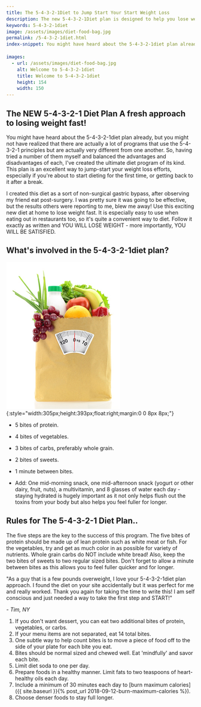 ```yaml
---
title: The 5-4-3-2-1Diet to Jump Start Your Start Weight Loss
description: The new 5-4-3-2-1Diet plan is designed to help you lose weight fast and allows you to choose the foods you want to eat. What could be easier? Find out how to get started today.
keywords: 5-4-3-2-1diet
image: /assets/images/diet-food-bag.jpg
permalink: /5-4-3-2-1diet.html
index-snippet: You might have heard about the 5-4-3-2-1diet plan already, but you might not have realized that there are actually a lot of programs that use the 5-4-3-2-1 principles but are actually very different from one another. So, having tried a number of them myself and balanced the advantages and disadvantages of each, I've created the ultimate diet program of its kind. 

images:
  - url: /assets/images/diet-food-bag.jpg
    alt: Welcome to 5-4-3-2-1diet
    title: Welcome to 5-4-3-2-1diet
    height: 154
    width: 150
---
```


## The NEW 5-4-3-2-1 Diet Plan A fresh approach to losing weight fast!
You might have heard about the 5-4-3-2-1diet plan already, but you might not have realized that there are actually a lot of programs that use the 5-4-3-2-1 principles but are actually very different from one another. So, having tried a number of them myself and balanced the advantages and disadvantages of each, I've created the ultimate diet program of its kind. This plan is an excellent way to jump-start your weight loss efforts, especially if you're about to start dieting for the first time, or getting back to it after a break.

I created this diet as a sort of non-surgical gastric bypass, after observing my friend eat post-surgery. I was pretty sure it was going to be effective, but the results others were reporting to me, blew me away! Use this exciting new diet at home to lose weight fast. It is especially easy to use when eating out in restaurants too, so it's quite a convenient way to diet. Follow it exactly as written and YOU WILL LOSE WEIGHT - more importantly, YOU WILL BE SATISFIED.

## What's involved in the 5-4-3-2-1diet plan?
![Welcome to 5-4-3-2-1diet](/assets/images/diet-food-bag.jpg){:style="width:305px;height:393px;float:right;margin:0 0 8px 8px;"}

* 5 bites of protein.
* 4 bites of vegetables.
* 3 bites of carbs, preferably whole grain.
* 2 bites of sweets.
* 1 minute between bites.

* Add: One mid-morning snack, one mid-afternoon snack (yogurt or other dairy, fruit, nuts), a multivitamin, and 8 glasses of water each day - staying hydrated is hugely important as it not only helps flush out the toxins from your body but also helps you feel fuller for longer.

<div class="clearfix"></div>

## Rules for The 5-4-3-2-1 Diet Plan..
The five steps are the key to the success of this program. The five bites of protein should be made up of lean protein such as white meat or fish. For the vegetables, try and get as much color in as possible for variety of nutrients. Whole grain carbs do NOT include white bread! Also, keep the two bites of sweets to two regular sized bites. Don't forget to allow a minute between bites as this allows you to feel fuller quicker and for longer.

<div class="ReminderBox" style="box-sizing: border-box">
	<p>"As a guy that is a few pounds overweight, I love your 5-4-3-2-1diet plan approach. I found the diet on your site accidentally but it was perfect for me and really worked. Thank you again for taking the time to write this! I am self conscious and just needed a way to take the first step and START!"</p>
	<cite> - Tim, NY</cite>
</div>

1. If you don't want dessert, you can eat two additional bites of protein, vegetables, or carbs.
2. If your menu items are not separated, eat 14 total bites.
3. One subtle way to help count bites is to move a piece of food off to the side of your plate for each bite you eat.
4. Bites should be normal sized and chewed well. Eat 'mindfully' and savor each bite.
5. Limit diet soda to one per day.
6. Prepare foods in a healthy manner. Limit fats to two teaspoons of heart-healthy oils each day.
7. Include a minimum of 30 minutes each day to [burn maximum calories]({{ site.baseurl }}{% post_url 2018-09-12-burn-maximum-calories %}).
8. Choose denser foods to stay full longer.